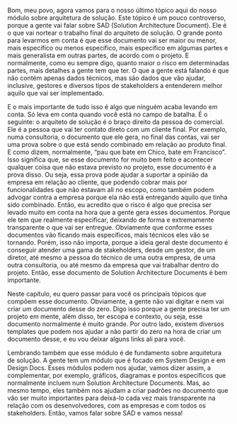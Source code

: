 Bom, meu povo, agora vamos para o nosso último tópico aqui do nosso módulo sobre arquitetura de solução. Este tópico é um pouco controverso, porque a gente vai falar sobre SAD (Solution Architecture Document). Ele é o que vai nortear o trabalho final do arquiteto de solução. O grande ponto para levarmos em conta é que esse documento vai ser maior ou menor, mais específico ou menos específico, mais específico em algumas partes e mais generalista em outras partes, de acordo com o projeto. E normalmente, como eu sempre digo, quanto maior o risco em determinadas partes, mais detalhes a gente tem que ter. O que a gente está falando é que não contém apenas dados técnicos, mas são dados que vão ajudar, inclusive, gestores e diversos tipos de stakeholders a entenderem melhor aquilo que vai ser implementado. 

E o mais importante de tudo isso é algo que ninguém acaba levando em conta. Só leva em conta quando você está no campo de batalha. É o seguinte: o arquiteto de solução é o braço direito da pessoa do comercial. Ele é a pessoa que vai ter contato direto com um cliente final. Por exemplo, numa consultoria, o documento que ele gera, no final das contas, vai ser uma prova sobre o que está sendo combinado em relação ao produto final. E como dizem, normalmente, “pau que bate em Chico, bate em Francisco”. Isso significa que, se esse documento for muito bem feito e acontecer qualquer coisa que não estava previsto no projeto, esse documento é a prova disso. Ou seja, essa prova pode ajudar a suportar a opinião da empresa em relação ao cliente, que podendo cobrar mais por funcionalidades que não estavam ali no escopo, como também podem advogar contra a empresa porque ela não está entregando aquilo que tinha sido combinado. Então, eu acredito que o risco é algo que precisa ser levado muito em conta na hora que a gente gera esses documentos. Porque ele tem que realmente especificar, deixando de forma e extremamente transparente o que vai ser entregue. Obviamente que conforme esses documentos vão ficando mais específicos, mais técnicos eles vão se tornando. Porém, isso não importa, porque a ideia geral deste documento é conseguir atender uma gama de stakeholders, desde um gestor, de um diretor, até mesmo a pessoa do técnico de uma outra empresa, de uma outra consultoria, ou até mesmo da empresa que vai trabalhar dentro do projeto. Então, esse documento de Solution Architecture Documents é bem importante. 

Neste capítulo, eu quero passar para você os principais tópicos que compõem esse documento. Obviamente, a gente não vai digitar e nem vai criar um documento desse do zero. Digo isso porque a gente precisa ter um projeto em mente, além disso, ter escopa e contexto, ou seja, esse documento normalmente é muito grande. Por outro lado, existem diversos templates que podem nos ajudar a não partir do zero na hora de criar um documento desse, e eu vou deixar alguns links ali para você. 

Lembrando também que esse módulo é de fundamento sobre arquitetura de solução. A gente tem um módulo que é focado em System Design e em Design Docs. Esses módulos podem nos ajudar, vamos dizer assim, a complementar, por exemplo, gráficos, diagramas e pontos específicos que normalmente incluem num Solution Architecture Documents. Mas, ao mesmo tempo, eles também nos ajudam a criar padrões no documento que vão ser muito importantes para deixá-lo cada vez mais transparente na relação com os desenvolvedores, com as empresas e com todos os stakeholders. Então, vamos falar sobre SAD e vamos nessa!

